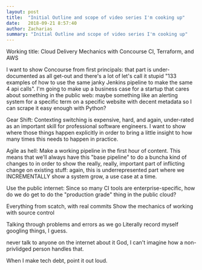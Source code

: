 ```yaml
---
layout: post
title:  "Initial Outline and scope of video series I'm cooking up"
date:   2018-09-21 8:57:40
author: Zacharias
summary: "Initial Outline and scope of video series I'm cooking up"
---
```


Working title:
Cloud Delivery Mechanics with Concourse CI, Terraform, and AWS

I want to show Concourse from first principals: that part is under-documented as all get-out and there's a lot of let's call it stupid "133 examples of how to use the same janky Jenkins pipeline to make the same 4 api calls". I'm going to make up a business case for a startup that cares about something in the public web: maybe something like an alerting system for a specific term on a specific website with decent metadata so I can scrape it easy enough with Python? 

Gear Shift:
Contexting switching is expensive, hard, and again, under-rated as an important skill for professional software engineers. I want to show where those things happen explicitly in order to bring a little insight to how many times this needs to happen in practice.

Agile as hell:
Make a working pipeline in the first hour of content. This means that we'll always have this "base pipeline" to do a buncha kind of changes to in order to show the really, really, important part of inflicting change on existing stuff: again, this is underrepresented part where we INCREMENTALLY show a system grow, a use case at a time.

Use the public internet:
Since so many CI tools are enterprise-specific, how do we do get to do the "production grade" thing in the public cloud?

Everything from scatch, with real commits
Show the mechanics of working with source control 

Talking through problems and errors as we go
Literally record myself googling things, I guess.

never talk to anyone on the internet about it
God, I can't imagine how a non-privlidged person handles that.

When I make tech debt, point it out loud.
